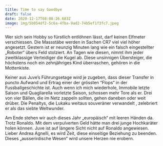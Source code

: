 ```yaml
---
title: Time to say Goodbye
draft: false
date: 2020-12-17T08:08:26.683Z
image: img/5b054df2-5c6a-4fba-9ad2-74b5ef1f3fc7.jpeg
---
```

Wer sich sein Hobby so fürstlich entlöhnen lässt, darf keinen Elfmeter verschiessen. Die Massstäbe werden in Sachen CR7 viel viel höher angesetzt. Gestern ist er neunzig Minuten lang wie ein falsch eingestellter „Roboter“ übers Feld stolziert. An Tagen wie diesen, nimmt ihm jeder zweitklassige Verteidiger die Kugel ab. Diese unsinnigen Übersteiger, die höchstens noch ein zehnjähriges Kind überraschen, gehören in die Mottenkiste. 

Keiner aus Juve’s Führungsetage wird je zugeben, dass dieser Transfer in puncto Aufwand und Ertrag einer der grössten “Flops“ in der Fussballgeschichte ist. Auch wenn ich mich wiederhole, Immobile letzte Saison und Quagliarella vorletzte Saison, schossen mehr Tore als er. Drei von vier Bällen, die im Netz zappeln sollten, gehen daneben oder weit drüber. Die Penaltys, die Lukaku weitaus souveräner verwandelt , zelebriert er als das siebte Weltwunder. 

Am Ende stehen wir auch dieses Jahr „europäisch“ mit leeren Händen da. Trotz Ronaldo. Mit dem verpulverten Geld hätte man drei junge Hochkaräter holen können. Juve ist auf längere Sicht nicht auf Ronaldo angewiesen. Lieber Andrea Agnelli, es wird Zeit, diese einseitige Beziehung zu beenden. Dieses „ausserirdische Wesen“ wird unsere Herzen nie erobern.